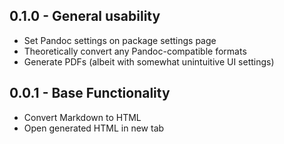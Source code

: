 ## 0.1.0 - General usability
 - Set Pandoc settings on package settings page
 - Theoretically convert any Pandoc-compatible formats
 - Generate PDFs (albeit with somewhat unintuitive UI settings)

## 0.0.1 - Base Functionality
 - Convert Markdown to HTML
 - Open generated HTML in new tab
